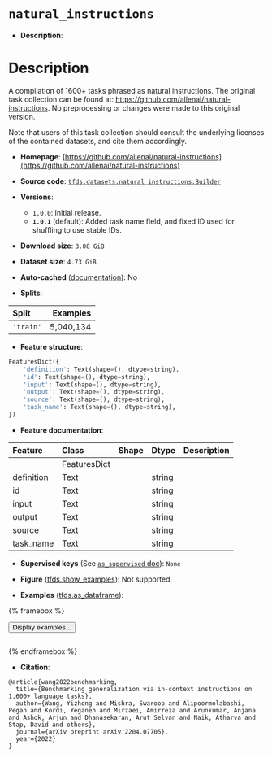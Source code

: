 <div itemscope itemtype="http://schema.org/Dataset">
  <div itemscope itemprop="includedInDataCatalog" itemtype="http://schema.org/DataCatalog">
    <meta itemprop="name" content="TensorFlow Datasets" />
  </div>
  <meta itemprop="name" content="natural_instructions" />
  <meta itemprop="description" content="# Description&#10;&#10;A compilation of 1600+ tasks phrased as natural instructions.&#10;The original task collection can be found at:&#10;https://github.com/allenai/natural-instructions.&#10;No preprocessing or changes were made to this original version.&#10;&#10;&#10;Note that users of this task collection should consult the underlying&#10;licenses of the contained datasets, and cite them accordingly.&#10;&#10;To use this dataset:&#10;&#10;```python&#10;import tensorflow_datasets as tfds&#10;&#10;ds = tfds.load(&#x27;natural_instructions&#x27;, split=&#x27;train&#x27;)&#10;for ex in ds.take(4):&#10;  print(ex)&#10;```&#10;&#10;See [the guide](https://www.tensorflow.org/datasets/overview) for more&#10;informations on [tensorflow_datasets](https://www.tensorflow.org/datasets).&#10;&#10;" />
  <meta itemprop="url" content="https://www.tensorflow.org/datasets/catalog/natural_instructions" />
  <meta itemprop="sameAs" content="https://github.com/allenai/natural-instructions" />
  <meta itemprop="citation" content="@article{wang2022benchmarking,&#10;  title={Benchmarking generalization via in-context instructions on 1,600+ language tasks},&#10;  author={Wang, Yizhong and Mishra, Swaroop and Alipoormolabashi, Pegah and Kordi, Yeganeh and Mirzaei, Amirreza and Arunkumar, Anjana and Ashok, Arjun and Dhanasekaran, Arut Selvan and Naik, Atharva and Stap, David and others},&#10;  journal={arXiv preprint arXiv:2204.07705},&#10;  year={2022}&#10;}" />
</div>

# `natural_instructions`


*   **Description**:

# Description

A compilation of 1600+ tasks phrased as natural instructions. The original task
collection can be found at: https://github.com/allenai/natural-instructions. No
preprocessing or changes were made to this original version.

Note that users of this task collection should consult the underlying licenses
of the contained datasets, and cite them accordingly.

*   **Homepage**:
    [https://github.com/allenai/natural-instructions](https://github.com/allenai/natural-instructions)

*   **Source code**:
    [`tfds.datasets.natural_instructions.Builder`](https://github.com/tensorflow/datasets/tree/master/tensorflow_datasets/datasets/natural_instructions/natural_instructions_dataset_builder.py)

*   **Versions**:

    *   `1.0.0`: Initial release.
    *   **`1.0.1`** (default): Added task name field, and fixed ID used for
        shuffling to use stable IDs.

*   **Download size**: `3.08 GiB`

*   **Dataset size**: `4.73 GiB`

*   **Auto-cached**
    ([documentation](https://www.tensorflow.org/datasets/performances#auto-caching)):
    No

*   **Splits**:

Split     | Examples
:-------- | --------:
`'train'` | 5,040,134

*   **Feature structure**:

```python
FeaturesDict({
    'definition': Text(shape=(), dtype=string),
    'id': Text(shape=(), dtype=string),
    'input': Text(shape=(), dtype=string),
    'output': Text(shape=(), dtype=string),
    'source': Text(shape=(), dtype=string),
    'task_name': Text(shape=(), dtype=string),
})
```

*   **Feature documentation**:

Feature    | Class        | Shape | Dtype  | Description
:--------- | :----------- | :---- | :----- | :----------
           | FeaturesDict |       |        |
definition | Text         |       | string |
id         | Text         |       | string |
input      | Text         |       | string |
output     | Text         |       | string |
source     | Text         |       | string |
task_name  | Text         |       | string |

*   **Supervised keys** (See
    [`as_supervised` doc](https://www.tensorflow.org/datasets/api_docs/python/tfds/load#args)):
    `None`

*   **Figure**
    ([tfds.show_examples](https://www.tensorflow.org/datasets/api_docs/python/tfds/visualization/show_examples)):
    Not supported.

*   **Examples**
    ([tfds.as_dataframe](https://www.tensorflow.org/datasets/api_docs/python/tfds/as_dataframe)):

<!-- mdformat off(HTML should not be auto-formatted) -->

{% framebox %}

<button id="displaydataframe">Display examples...</button>
<div id="dataframecontent" style="overflow-x:auto"></div>
<script>
const url = "https://storage.googleapis.com/tfds-data/visualization/dataframe/natural_instructions-1.0.1.html";
const dataButton = document.getElementById('displaydataframe');
dataButton.addEventListener('click', async () => {
  // Disable the button after clicking (dataframe loaded only once).
  dataButton.disabled = true;

  const contentPane = document.getElementById('dataframecontent');
  try {
    const response = await fetch(url);
    // Error response codes don't throw an error, so force an error to show
    // the error message.
    if (!response.ok) throw Error(response.statusText);

    const data = await response.text();
    contentPane.innerHTML = data;
  } catch (e) {
    contentPane.innerHTML =
        'Error loading examples. If the error persist, please open '
        + 'a new issue.';
  }
});
</script>

{% endframebox %}

<!-- mdformat on -->

*   **Citation**:

```
@article{wang2022benchmarking,
  title={Benchmarking generalization via in-context instructions on 1,600+ language tasks},
  author={Wang, Yizhong and Mishra, Swaroop and Alipoormolabashi, Pegah and Kordi, Yeganeh and Mirzaei, Amirreza and Arunkumar, Anjana and Ashok, Arjun and Dhanasekaran, Arut Selvan and Naik, Atharva and Stap, David and others},
  journal={arXiv preprint arXiv:2204.07705},
  year={2022}
}
```

